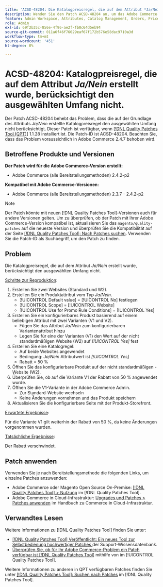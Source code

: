 ```yaml
---
title: 'ACSD-48204: Die Katalogpreisregel, die auf dem Attribut *Ja/Nein* erstellt wurde, berücksichtigt den ausgewählten Umfang nicht.'
description: Wenden Sie den Patch ACSD-48204 an, um das Adobe Commerce-Problem zu beheben, bei dem die auf dem Attribut „Ja/Nein“ erstellte Katalogpreisregel den ausgewählten Bereich nicht berücksichtigt.
feature: Admin Workspace, Attributes, Catalog Management, Orders, Price Rules
role: Admin
exl-id: 69f2b35c-856e-4f96-ae2f-fb0c64d5eb94
source-git-commit: 011a6f46f76029eaf67f172b576e58dac9710a3d
workflow-type: tm+mt
source-wordcount: '451'
ht-degree: 0%

---
```


# ACSD-48204: Katalogpreisregel, die auf dem Attribut *Ja/Nein* erstellt wurde, berücksichtigt den ausgewählten Umfang nicht.

Der Patch ACSD-48204 behebt das Problem, dass die auf der Grundlage des Attributs *Ja/Nein* erstellte Katalogpreisregel den ausgewählten Umfang nicht berücksichtigt. Dieser Patch ist verfügbar, wenn [[!DNL Quality Patches Tool (QPT)]](https://experienceleague.adobe.com/en/docs/commerce-operations/tools/quality-patches-tool/quality-patches-tool-to-self-serve-quality-patches) 1.1.28 installiert ist. Die Patch-ID ist ACSD-48204. Beachten Sie, dass das Problem voraussichtlich in Adobe Commerce 2.4.7 behoben wird.

## Betroffene Produkte und Versionen

**Der Patch wird für die Adobe Commerce-Version erstellt:**

* Adobe Commerce (alle Bereitstellungsmethoden) 2.4.2-p2

**Kompatibel mit Adobe Commerce-Versionen:**

* Adobe Commerce (alle Bereitstellungsmethoden) 2.3.7 - 2.4.2-p2

>[!NOTE]
>
>Der Patch könnte mit neuen [!DNL Quality Patches Tool]-Versionen auch für andere Versionen gelten. Um zu überprüfen, ob der Patch mit Ihrer Adobe Commerce-Version kompatibel ist, aktualisieren Sie das `magento/quality-patches` auf die neueste Version und überprüfen Sie die Kompatibilität auf der Seite [[!DNL Quality Patches Tool]: Nach Patches suchen](https://experienceleague.adobe.com/tools/commerce-quality-patches/index.html). Verwenden Sie die Patch-ID als Suchbegriff, um den Patch zu finden.

## Problem

Die Katalogpreisregel, die auf dem Attribut *Ja/Nein* erstellt wurde, berücksichtigt den ausgewählten Umfang nicht.

<u>Schritte zur Reproduktion</u>:

1. Erstellen Sie zwei Websites (Standard und W2).
1. Erstellen Sie ein Produktattribut vom Typ *Ja/Nein*.
   * [!UICONTROL Default value] = [!UICONTROL No] festlegen
   * [!UICONTROL Scope] = [!UICONTROL Website]
   * [!UICONTROL Use for Promo Rule Conditions] = [!UICONTROL Yes]
1. Erstellen Sie ein konfigurierbares Produkt basierend auf einem beliebigen Attribut mit zwei Varianten (V1 und V2).
   * Fügen Sie das Attribut *Ja/Nein* zum konfigurierbaren Variantenattribut hinzu
   * Legen Sie für eine der Varianten (V1) den Wert auf der nicht standardmäßigen Website (W2) auf *[!UICONTROL Yes]* fest
1. Erstellen Sie eine Katalogregel:
   * Auf beide Websites angewendet
   * Bedingung: *Ja/Nein* Attributwert ist *[!UICONTROL Yes]*
   * Rabatt = 50 %
1. Öffnen Sie das konfigurierbare Produkt auf der nicht standardmäßigen -Website (W2).
1. Überprüfen Sie, ob auf die Variante V1 der Rabatt von 50 % angewendet wurde.
1. Öffnen Sie die V1-Variante in der Adobe Commerce Admin.
   * Zur Standard-Website wechseln
   * Keine Änderungen vornehmen und das Produkt speichern
1. Aktualisieren Sie die konfigurierbare Seite mit der Produkt-Storefront.

<u>Erwartete Ergebnisse</u>:

Für die Variante V1 gilt weiterhin der Rabatt von 50 %, da keine Änderungen vorgenommen wurden.

<u>Tatsächliche Ergebnisse</u>:

Der Rabatt verschwindet.

## Patch anwenden

Verwenden Sie je nach Bereitstellungsmethode die folgenden Links, um einzelne Patches anzuwenden:

* Adobe Commerce oder Magento Open Source On-Premise: [[!DNL Quality Patches Tool] > Nutzung](/help/tools/quality-patches-tool/usage.md) im [!DNL Quality Patches Tool].
* Adobe Commerce in Cloud-Infrastruktur: [Upgrades und Patches > Patches anwenden](https://experienceleague.adobe.com/docs/commerce-cloud-service/user-guide/develop/upgrade/apply-patches.html) im Handbuch zu Commerce in Cloud-Infrastruktur.

## Verwandtes Lesen

Weitere Informationen zu [!DNL Quality Patches Tool] finden Sie unter:

* [[!DNL Quality Patches Tool] Veröffentlicht: Ein neues Tool zur Selbstbedienung hochwertiger Patches ](https://experienceleague.adobe.com/en/docs/commerce-operations/tools/quality-patches-tool/quality-patches-tool-to-self-serve-quality-patches) der Support-Wissensdatenbank.
* [Überprüfen Sie, ob für Ihr Adobe Commerce-Problem ein Patch verfügbar ist [!DNL Quality Patches Tool]](/help/tools/quality-patches-tool/patches-available-in-qpt/check-patch-for-magento-issue-with-magento-quality-patches.md) mithilfe von im [!UICONTROL Quality Patches Tool].


Weitere Informationen zu anderen in QPT verfügbaren Patches finden Sie unter [[!DNL Quality Patches Tool]: Suchen nach Patches](https://experienceleague.adobe.com/tools/commerce-quality-patches/index.html) im [!DNL Quality Patches Tool].
